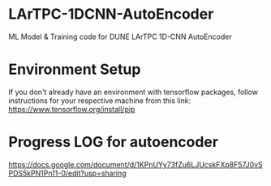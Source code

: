 # LArTPC-1DCNN-AutoEncoder
ML Model &amp; Training code for DUNE LArTPC 1D-CNN AutoEncoder

# Environment Setup

If you don't already have an environment with tensorflow packages, follow instructions for your respective machine from this link: https://www.tensorflow.org/install/pip

# Progress LOG for autoencoder
https://docs.google.com/document/d/1KPnUYy73fZu6LJUcskFXp8F57J0vSPDS5kPN1Pn11-0/edit?usp=sharing
